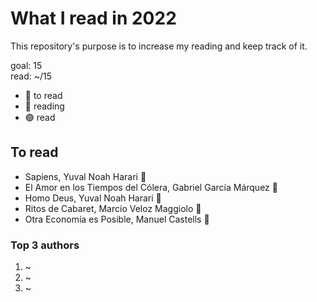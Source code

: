 # What I read in 2022

This repository's purpose is to increase my reading and keep track of it.

goal: 15 \
read: ~/15

- 🔴 to read
- 🔵 reading
- 🟢 read

## To read

- Sapiens, Yuval Noah Harari 🔵
- El Amor en los Tiempos del Cólera, Gabriel García Márquez 🔵
- Homo Deus, Yuval Noah Harari 🔴
- Ritos de Cabaret, Marcio Veloz Maggiolo 🔴
- Otra Economía es Posible, Manuel Castells 🔴

### Top 3 authors

1. ~
2. ~
3. ~
